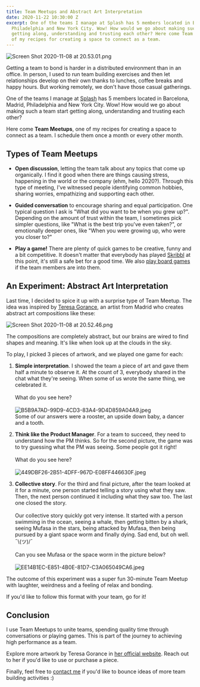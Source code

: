 ```yaml
---
title: Team Meetups and Abstract Art Interpretation
date: 2020-11-22 10:30:00 Z
excerpt: One of the teams I manage at Splash has 5 members located in Barcelona, Madrid,
  Philadelphia and New York City. Wow! How would we go about making such a team start
  getting along, understanding and trusting each other? Here come Team Meetups, one
  of my recipes for creating a space to connect as a team.
---
```


![Screen Shot 2020-11-08 at 20.53.01.png](/uploads/Screen%20Shot%202020-11-08%20at%2020.53.01.png)

Getting a team to bond is harder in a distributed environment than in an office. In person, I used to run team building exercises and then let relationships develop on their own thanks to lunches, coffee breaks and happy hours. But working remotely, we don't have those casual gatherings.

One of the teams I manage at [Splash](https://splashthat.com/) has 5 members located in Barcelona, Madrid, Philadelphia and New York City. Wow! How would we go about making such a team start getting along, understanding and trusting each other?

Here come **Team Meetups**, one of my recipes for creating a space to connect as a team. I schedule them once a month or every other month.

## Types of Team Meetups

* **Open discussion**, letting the team talk about any topics that come up organically. I find it good when there are things causing stress, happening in the world or the company (ehm, hello 2020?). Through this type of meeting, I've witnessed people identifying common hobbies, sharing worries, empathizing and supporting each other.

* **Guided conversation** to encourage sharing and equal participation. One typical question I ask is "What did you want to be when you grew up?". Depending on the amount of trust within the team, I sometimes pick simpler questions, like "What is the best trip you've even taken?", or emotionally deeper ones, like "When you were growing up, who were you closer to?"

* **Play a game!** There are plenty of quick games to be creative, funny and a bit competitive. It doesn't matter that everybody has played [Skribbl](https://skribbl.io/) at this point, it's still a safe bet for a good time. We also [play board games](https://en.boardgamearena.com/) if the team members are into them.

## An Experiment: Abstract Art Interpretation

Last time, I decided to spice it up with a surprise type of Team Meetup. The idea was inspired by [Teresa Gorance](https://teresagorance.wixsite.com/teresagorance/a-b-o-u-t), an artist from Madrid who creates abstract art compositions like these:

![Screen Shot 2020-11-08 at 20.52.46.png](/uploads/Screen%20Shot%202020-11-08%20at%2020.52.46.png)

The compositions are completely abstract, but our brains are wired to find shapes and meaning. It's like when look up at the clouds in the sky.

To play, I picked 3 pieces of artwork, and we played one game for each:

1. **Simple interpretation**. I showed the team a piece of art and gave them half a minute to observe it. At the count of 3, everybody shared in the chat what they're seeing. When some of us wrote the same thing, we celebrated it.\
   \
   What do you see here?\
   \
   ![B5B9A7AD-99D9-4CD3-83A4-9D4D859A04A9.jpeg](/uploads/B5B9A7AD-99D9-4CD3-83A4-9D4D859A04A9.jpeg)\
   Some of our answers were a rooster, an upside down baby, a dancer and a tooth.

2. **Think like the Product Manager**. For a team to succeed, they need to understand how the PM thinks. So for the second picture, the game was to try guessing what the PM was seeing. Some people got it right!\
   \
   What do you see here?\
   \
   ![449DBF26-2B51-4DFF-967D-E08FF446630F.jpeg](/uploads/449DBF26-2B51-4DFF-967D-E08FF446630F.jpeg)

3. **Collective story**. For the third and final picture, after the team looked at it for a minute, one person started telling a story using what they saw. Then, the next person continued it including what they saw too. The last one closed the story.\
   \
   Our collective story quickly got very intense. It started with a person swimming in the ocean, seeing a whale, then getting bitten by a shark, seeing Mufasa in the stars, being attacked by Mufasa, then being pursued by a giant space worm and finally dying. Sad end, but oh well.\
   ¯\\(ツ)/¯\
   \
   Can you see Mufasa or the space worm in the picture below?\
   \
   ![EE14B1EC-E851-4B0E-81D7-C3A065049CA6.jpeg](/uploads/EE14B1EC-E851-4B0E-81D7-C3A065049CA6.jpeg)

The outcome of this experiment was a super fun 30-minute Team Meetup with laughter, weirdness and a feeling of relax and bonding.

If you'd like to follow this format with your team, go for it!

## Conclusion

I use Team Meetups to unite teams, spending quality time through conversations or playing games. This is part of the journey to achieving high performance as a team.

Explore more artwork by Teresa Gorance in [her official website](https://teresagorance.wixsite.com/teresagorance). Reach out to her if you'd like to use or purchase a piece.

Finally, feel free to [contact me](https://www.linkedin.com/in/guillermodlpa/) if you'd like to bounce ideas of more team building activities :)